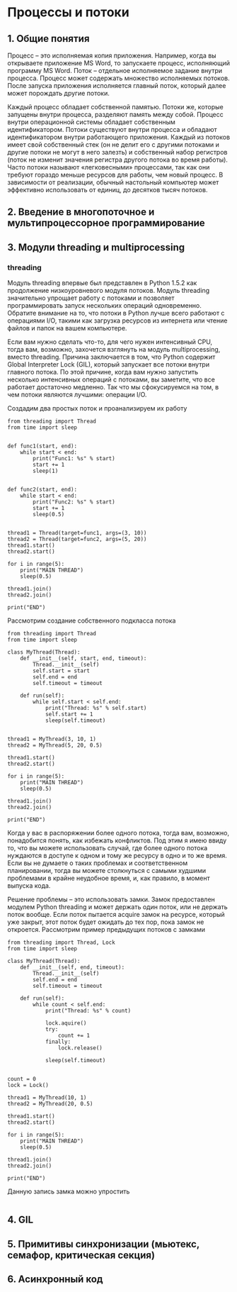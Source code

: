 # Процессы и потоки
## 1. Общие понятия
Процесс – это исполняемая копия приложения. Например, когда вы открываете приложение MS Word, то запускаете процесс, исполняющий программу MS Word. Поток – отдельное исполняемое задание внутри процесса. Процесс может содержать множество исполняемых потоков. После запуска приложения исполняется главный поток, который далее может порождать другие потоки.

Каждый процесс обладает собственной памятью. Потоки же, которые запущены внутри процесса, разделяют память между собой. Процесс внутри операционной системы обладает собственным идентификатором. Потоки существуют внутри процесса и обладают идентификатором внутри работающего приложения. Каждый из потоков имеет свой собственный стек (он не делит его с другими потоками и другие потоки не могут в него залезть) и собственный набор регистров (поток не изменит значения регистра другого потока во время работы). Часто потоки называют «легковесными» процессами, так как они требуют гораздо меньше ресурсов для работы, чем новый процесс. В зависимости от реализации, обычный настольный компьютер может эффективно использовать от единиц, до десятков тысяч потоков.
## 2. Введение в многопоточное и мультипроцессорное программирование
## 3. Модули threading и multiprocessing
### threading
Модуль threading впервые был представлен в Python 1.5.2 как продолжение низкоуровневого модуля потоков. Модуль threading значительно упрощает работу с потоками и позволяет программировать запуск нескольких операций одновременно. Обратите внимание на то, что потоки в Python лучше всего работают с операциями I/O, такими как загрузка ресурсов из интернета или чтение файлов и папок на вашем компьютере.

Если вам нужно сделать что-то, для чего нужен интенсивный CPU, тогда вам, возможно, захочется взглянуть на модуль multiprocessing, вместо threading. Причина заключается в том, что Python содержит Global Interpreter Lock (GIL), который запускает все потоки внутри главного потока. По этой причине, когда вам нужно запустить несколько интенсивных операций с потоками, вы заметите, что все работает достаточно медленно. Так что мы сфокусируемся на том, в чем потоки являются лучшими: операции I/O.

Создадим два простых поток и проанализируем их работу
```python3
from threading import Thread
from time import sleep


def func1(start, end):
    while start < end:
        print("Func1: %s" % start)
        start += 1
        sleep(1)


def func2(start, end):
    while start < end:
        print("Func2: %s" % start)
        start += 1
        sleep(0.5)


thread1 = Thread(target=func1, args=(3, 10))
thread2 = Thread(target=func2, args=(5, 20))
thread1.start()
thread2.start()

for i in range(5):
    print("MAIN THREAD")
    sleep(0.5)

thread1.join()
thread2.join()

print("END")
```
Рассмотрим создание собственного подкласса потока
```python3
from threading import Thread
from time import sleep

class MyThread(Thread):
    def __init__(self, start, end, timeout):
        Thread.__init__(self)
        self.start = start
        self.end = end
        self.timeout = timeout

    def run(self):
        while self.start < self.end:
            print("Thread: %s" % self.start)
            self.start += 1
            sleep(self.timeout)


thread1 = MyThread(3, 10, 1)
thread2 = MyThread(5, 20, 0.5)

thread1.start()
thread2.start()

for i in range(5):
    print("MAIN THREAD")
    sleep(0.5)

thread1.join()
thread2.join()

print("END")
```
Когда у вас в распоряжении более одного потока, тогда вам, возможно, понадобится понять, как избежать конфликтов. Под этим я имею ввиду то, что вы можете использовать случай, где более одного потока нуждаются в доступе к одном и тому же ресурсу в одно и то же время. Если вы не думаете о таких проблемах и соответственном планировании, тогда вы можете столкнуться с самыми худшими проблемами в крайне неудобное время, и, как правило, в момент выпуска кода.

Решение проблемы – это использовать замки. Замок предоставлен модулем Python threading и может держать один поток, или не держать поток вообще. Если поток пытается acquire замок на ресурсе, который уже закрыт, этот поток будет ожидать до тех пор, пока замок не откроется.
Рассмотрим пример предыдущих потоков с замками
```python3
from threading import Thread, Lock
from time import sleep

class MyThread(Thread):
    def __init__(self, end, timeout):
        Thread.__init__(self)
        self.end = end
        self.timeout = timeout

    def run(self):
        while count < self.end:
            print("Thread: %s" % count)
            
            lock.aquire()
            try:
                count += 1
            finally:
                lock.release()
            
            sleep(self.timeout)


count = 0
lock = Lock()

thread1 = MyThread(10, 1)
thread2 = MyThread(20, 0.5)

thread1.start()
thread2.start()

for i in range(5):
    print("MAIN THREAD")
    sleep(0.5)

thread1.join()
thread2.join()

print("END")
```
Данную запись замка можно упростить
```python3

```

## 4. GIL
## 5. Примитивы синхронизации (мьютекс, семафор, критическая секция)
## 6. Асинхронный код